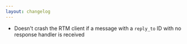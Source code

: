 ```yaml
---
layout: changelog
---
```

  * Doesn't crash the RTM client if a message with a `reply_to` ID with no response handler is received

